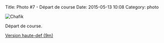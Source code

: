 Title: Photo #7 - Départ de course
Date: 2015-05-13 10:08
Category: photo


![Chafik](http://foule.es/depart_low.jpg)

Départ de course.


[Version haute-def (9m)](http://foule.es/depart.jpg)

